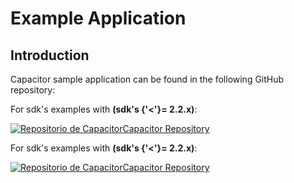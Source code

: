 # Example Application

## Introduction

Capacitor sample application can be found in the following GitHub repository:

For sdk's examples with **(sdk's {'<'}= 2.2.x)**:

[![Repositorio de Capacitor](@site/static/img/github_50.png)](https://github.com/facephi/sdk-mobile-capacitor-samples/tree/master/2.0.0)<a href="https://github.com/facephi/sdk-mobile-capacitor-samples/tree/master/2.0.0" rel="nofollow">Capacitor Repository</a>

For sdk's examples with **(sdk's {'<'}= 2.2.x)**:

[![Repositorio de Capacitor](@site/static/img/github_50.png)](https://github.com/facephi/sdk-mobile-capacitor-samples/tree/master/2.3.0)<a href="https://github.com/facephi/sdk-mobile-capacitor-samples/tree/master/2.3.0" rel="nofollow">Capacitor Repository</a>
